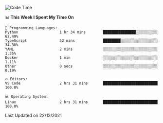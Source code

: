 <!--START_SECTION:waka-->
![Code Time](http://img.shields.io/badge/Code%20Time-826%20hrs%2022%20mins-blue)

📊 **This Week I Spent My Time On** 

```text
💬 Programming Languages: 
Python                   1 hr 34 mins        ███████████████░░░░░░░░░░   62.49% 
TypeScript               52 mins             ████████░░░░░░░░░░░░░░░░░   34.38% 
YAML                     2 mins              ░░░░░░░░░░░░░░░░░░░░░░░░░   1.35% 
Docker                   1 min               ░░░░░░░░░░░░░░░░░░░░░░░░░   1.11% 
Other                    0 secs              ░░░░░░░░░░░░░░░░░░░░░░░░░   0.19%

🔥 Editors: 
VS Code                  2 hrs 31 mins       █████████████████████████   100.0%

💻 Operating System: 
Linux                    2 hrs 31 mins       █████████████████████████   100.0%

```


 Last Updated on 22/12/2021
<!--END_SECTION:waka-->
